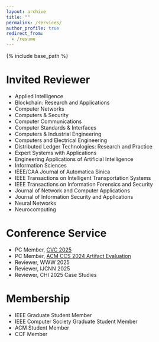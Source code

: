 ```yaml
---
layout: archive
title: ""
permalink: /services/
author_profile: true
redirect_from:
  - /resume
---
```


{% include base_path %}

# Invited Reviewer
* Applied Intelligence
* Blockchain: Research and Applications
* Computer Networks
* Computers & Security
* Computer Communications
* Computer Standards & Interfaces
* Computers & Industrial Engineering
* Computers and Electrical Engineering
* Distributed Ledger Technologies: Research and Practice
* Expert Systems with Applications
* Engineering Applications of Artificial Intelligence
* Information Sciences
* IEEE/CAA Journal of Automatica Sinica
* IEEE Transactions on Intelligent Transportation Systems
* IEEE Transactions on Information Forensics and Security
* Journal of Network and Computer Applications
* Journal of Information Security and Applications
* Neural Networks
* Neurocomputing

# Conference Service
* PC Member, [CVC 2025](https://cryptovalleyconference.com/call-for-papers)
* PC Member, [ACM CCS 2024 Artifact Evaluation](https://www.sigsac.org/ccs/CCS2024/organization/ae-committee.html)
* Reviewer, WWW 2025
* Reviewer, IJCNN 2025
* Reviewer, CHI 2025 Case Studies

# Membership
* IEEE Graduate Student Member<br /> 
* IEEE Computer Society Graduate Student Member
* ACM Student Member<br /> 
* CCF Member<br /> 



<!-- # Intership -->


  
